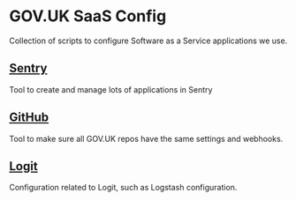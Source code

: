 # GOV.UK SaaS Config

Collection of scripts to configure Software as a Service applications we use.

## [Sentry](/sentry)

Tool to create and manage lots of applications in Sentry

## [GitHub](/github)

Tool to make sure all GOV.UK repos have the same settings and webhooks.

## [Logit](/logit)

Configuration related to Logit, such as Logstash configuration.
